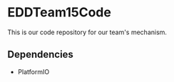# EDDTeam15Code

This is our code repository for our team's mechanism.

## Dependencies
- PlatformIO